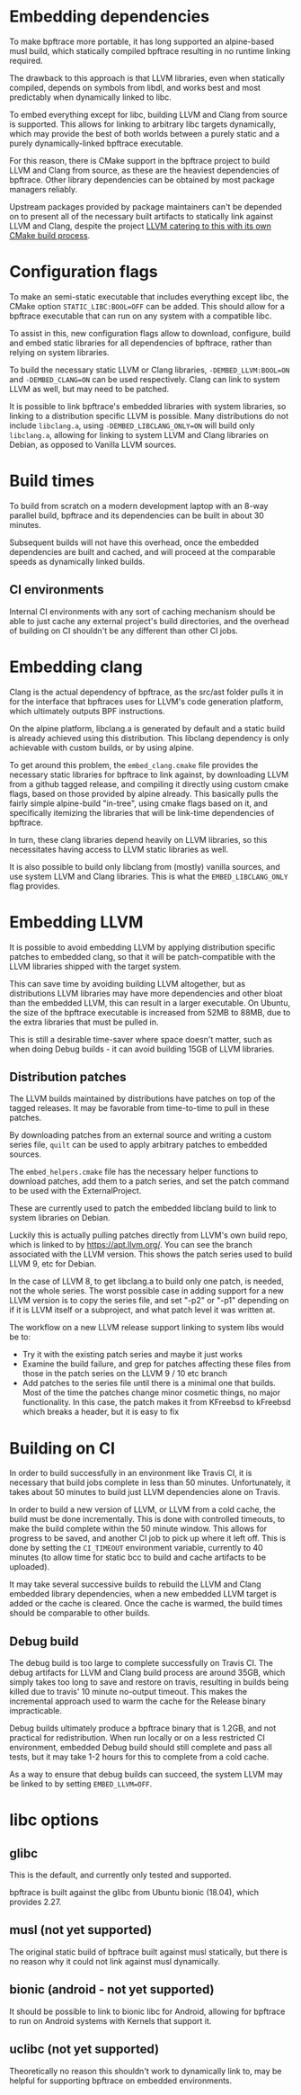 # Embedding dependencies

To make bpftrace more portable, it has long supported an alpine-based musl
build, which statically compiled bpftrace resulting in no runtime linking
required.

The drawback to this approach is that LLVM libraries, even when statically
compiled, depends on symbols from libdl, and works best and most predictably
when dynamically linked to libc.

To embed everything except for libc, building LLVM and Clang from source is
supported. This allows for linking to arbitrary libc targets dynamically, which
may provide the best of both worlds between a purely static and a purely
dynamically-linked bpftrace executable.

For this reason, there is CMake support in the bpftrace project to build LLVM
and Clang from source, as these are the heaviest dependencies of bpftrace.
Other library dependencies can be obtained by most package managers reliably.

Upstream packages provided by package maintainers can't be depended on to
present all of the necessary built artifacts to statically link against LLVM and
Clang, despite the project [LLVM catering to this with its own CMake build
process](https://llvm.org/docs/CMake.html#embedding-llvm-in-your-project).

# Configuration flags

To make an semi-static executable that includes everything except libc, the
CMake option `STATIC_LIBC:BOOL=OFF` can be added. This should allow for a
bpftrace executable that can run on any system with a compatible libc.

To assist in this, new configuration flags allow to download, configure, build
and embed static libraries for all dependencies of bpftrace, rather than
relying on system libraries.

To build the necessary static LLVM or Clang libraries, `-DEMBED_LLVM:BOOL=ON`
and `-DEMBED_CLANG=ON` can be used respectively. Clang can link to system LLVM
as well, but may need to be patched.

It is possible to link bpftrace's embedded libraries with system libraries, so
linking to a distribution specific LLVM is possible. Many distributions do not
include `libclang.a`,  using `-DEMBED_LIBCLANG_ONLY=ON` will build only
`libclang.a`, allowing for linking to system LLVM and Clang libraries on Debian,
as opposed to Vanilla LLVM sources.

# Build times

To build from scratch on a modern development laptop with an 8-way parallel
build, bpftrace and its dependencies can be built in about 30 minutes.

Subsequent builds will not have this overhead, once the embedded dependencies
are built and cached, and will proceed at the comparable speeds as dynamically
linked builds.

## CI environments

Internal CI environments with any sort of caching mechanism should be able to
just cache any external project's build directories, and the overhead of
building on CI shouldn't be any different than other CI jobs.

# Embedding clang

Clang is the actual dependency of bpftrace, as the src/ast folder pulls it in
for the interface that bpftraces uses for LLVM's code generation platform, which
ultimately outputs BPF instructions.

On the alpine platform, libclang.a is generated by default and a static build is
already achieved using this distribution. This libclang dependency is only
achievable with custom builds, or by using alpine.

To get around this problem, the `embed_clang.cmake` file provides the necessary
static libraries for bpftrace to link against, by downloading LLVM from a github
tagged release, and compiling it directly using custom cmake flags, based on
those provided by alpine already. This basically pulls the fairly simple
alpine-build "in-tree", using cmake flags based on it, and specifically
itemizing the libraries that will be link-time dependencies of bpftrace.

In turn, these clang libraries depend heavily on LLVM libraries, so this
necessitates having access to LLVM static libraries as well.

It is also possible to build only libclang from (mostly) vanilla sources, and
use system LLVM and Clang libraries. This is what the `EMBED_LIBCLANG_ONLY`
flag provides.

# Embedding LLVM

It is possible to avoid embedding LLVM by applying distribution specific
patches to embedded clang, so that it will be patch-compatible with the LLVM
libraries shipped with the target system.

This can save time by avoiding building LLVM altogether, but as distributions
LLVM libraries may have more dependencies and other bloat than the embedded
LLVM, this can result in a larger executable. On Ubuntu, the size of the
bpftrace executable is increased from 52MB to 88MB, due to the extra libraries
that must be pulled in.

This is still a desirable time-saver where space doesn't matter, such as when
doing Debug builds - it can avoid building 15GB of LLVM libraries.

## Distribution patches

The LLVM builds maintained by distributions have patches on top of the tagged
releases. It may be favorable from time-to-time to pull in these patches.

By downloading patches from an external source and writing a custom series
file, `quilt` can be used to apply arbitrary patches to embedded sources.

The `embed_helpers.cmake` file has the necessary helper functions to download
patches, add them to a patch series, and set the patch command to be used with
the ExternalProject.

These are currently used to patch the embedded libclang build to link to system
libraries on Debian.

Luckily this is actually pulling patches directly from LLVM's own build repo,
which is linked to by https://apt.llvm.org/. You can see the branch associated
with the LLVM version. This shows the patch series used to build LLVM 9, etc for
Debian.

In the case of LLVM 8, to get libclang.a to build only one patch, is needed,
not the whole series. The worst possible case in adding support for a new LLVM
version is to copy the series file, and set "-p2" or "-p1" depending on if it
is LLVM itself or a subproject, and what patch level it was written at.

The workflow on a new LLVM release support linking to system libs would be to:

* Try it with the existing patch series and maybe it just works
* Examine the build failure, and grep for patches affecting these files from
those in the patch series on the LLVM 9 / 10 etc branch
* Add patches to the series file until there is a minimal one that builds.
Most of the time the patches change minor cosmetic things, no major
functionality. In this case, the patch makes it from KFreebsd to kFreebsd which
breaks a header, but it is easy to fix

# Building on CI

In order to build successfully in an environment like Travis CI, it is
necessary that build jobs complete in less than 50 minutes. Unfortunately, it
takes about 50 minutes to build just LLVM dependencies alone on Travis.

In order to build a new version of LLVM, or LLVM from a cold cache, the build
must be done incrementally. This is done with controlled timeouts, to make the
build complete within the 50 minute window. This allows for progress to be
saved, and another CI job to pick up where it left off. This is done by setting
the `CI_TIMEOUT` environment variable, currently to 40 minutes (to allow time
for static bcc to build and cache artifacts to be uploaded).

It may take several successive builds to rebuild the LLVM and Clang embedded
library dependencies, when a new embedded LLVM target is added or the cache is
cleared. Once the cache is warmed, the build times should be comparable to
other builds.

## Debug build

The debug build is too large to complete successfully on Travis CI. The debug
artifacts for LLVM and Clang build process are around 35GB, which simply takes
too long to save and restore on travis, resulting in builds being killed due
to travis' 10 minute no-output timeout. This makes the incremental approach
used to warm the cache for the Release binary impracticable. 

Debug builds ultimately produce a bpftrace binary that is 1.2GB, and not
practical for redistribution. When run locally or on a less restricted CI
environment, embedded Debug build should still complete and pass all tests, but
it may take 1-2 hours for this to complete from a cold cache.

As a way to ensure that debug builds can succeed, the system LLVM may be linked
to by setting `EMBED_LLVM=OFF`.

# libc options

## glibc

This is the default, and currently only tested and supported.

bpftrace is built against the glibc from Ubuntu bionic (18.04), which provides
2.27.

## musl (not yet supported)

The original static build of bpftrace built against musl statically, but there
is no reason why it could not link against musl dynamically.

## bionic (android - not yet supported)

It should be possible to link to bionic libc for Android, allowing for bpftrace
to run on Android systems with Kernels that support it.

## uclibc (not yet supported)

Theoretically no reason this shouldn't work to dynamically link to, may be
helpful for supporting bpftrace on embedded environments.
